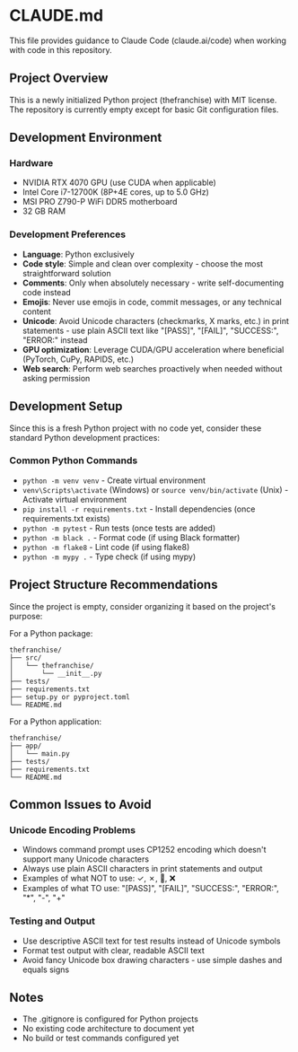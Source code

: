 # CLAUDE.md

This file provides guidance to Claude Code (claude.ai/code) when working with code in this repository.

## Project Overview

This is a newly initialized Python project (thefranchise) with MIT license. The repository is currently empty except for basic Git configuration files.

## Development Environment

### Hardware
- NVIDIA RTX 4070 GPU (use CUDA when applicable)
- Intel Core i7-12700K (8P+4E cores, up to 5.0 GHz)
- MSI PRO Z790-P WiFi DDR5 motherboard
- 32 GB RAM

### Development Preferences
- **Language**: Python exclusively
- **Code style**: Simple and clean over complexity - choose the most straightforward solution
- **Comments**: Only when absolutely necessary - write self-documenting code instead
- **Emojis**: Never use emojis in code, commit messages, or any technical content
- **Unicode**: Avoid Unicode characters (checkmarks, X marks, etc.) in print statements - use plain ASCII text like "[PASS]", "[FAIL]", "SUCCESS:", "ERROR:" instead
- **GPU optimization**: Leverage CUDA/GPU acceleration where beneficial (PyTorch, CuPy, RAPIDS, etc.)
- **Web search**: Perform web searches proactively when needed without asking permission

## Development Setup

Since this is a fresh Python project with no code yet, consider these standard Python development practices:

### Common Python Commands
- `python -m venv venv` - Create virtual environment
- `venv\Scripts\activate` (Windows) or `source venv/bin/activate` (Unix) - Activate virtual environment
- `pip install -r requirements.txt` - Install dependencies (once requirements.txt exists)
- `python -m pytest` - Run tests (once tests are added)
- `python -m black .` - Format code (if using Black formatter)
- `python -m flake8` - Lint code (if using flake8)
- `python -m mypy .` - Type check (if using mypy)

## Project Structure Recommendations

Since the project is empty, consider organizing it based on the project's purpose:

For a Python package:
```
thefranchise/
├── src/
│   └── thefranchise/
│       └── __init__.py
├── tests/
├── requirements.txt
├── setup.py or pyproject.toml
└── README.md
```

For a Python application:
```
thefranchise/
├── app/
│   └── main.py
├── tests/
├── requirements.txt
└── README.md
```

## Common Issues to Avoid

### Unicode Encoding Problems
- Windows command prompt uses CP1252 encoding which doesn't support many Unicode characters
- Always use plain ASCII characters in print statements and output
- Examples of what NOT to use: ✓, ✗, 🎉, ❌
- Examples of what TO use: "[PASS]", "[FAIL]", "SUCCESS:", "ERROR:", "*", "-", "+"

### Testing and Output
- Use descriptive ASCII text for test results instead of Unicode symbols
- Format test output with clear, readable ASCII text
- Avoid fancy Unicode box drawing characters - use simple dashes and equals signs

## Notes

- The .gitignore is configured for Python projects
- No existing code architecture to document yet
- No build or test commands configured yet